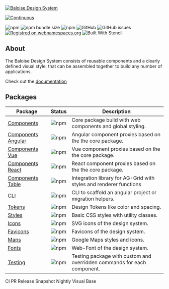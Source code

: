 <a href="https://design.baloise.dev" target="blank">
    <img src="https://raw.githubusercontent.com/baloise/design-system/main/resources/images/banner.svg?sanitize=true" alt="Baloise Design System" />
</a>

<br>

[![Continuous](https://github.com/baloise/design-system/actions/workflows/continuous.yml/badge.svg?branch=main)](https://github.com/baloise/design-system/actions/workflows/continuous.yml)

![npm](https://img.shields.io/npm/v/@baloise/design-system-components)
![npm bundle size](https://img.shields.io/bundlephobia/min/@baloise/design-system-components)
![npm](https://img.shields.io/npm/dt/@baloise/design-system-components)
![GitHub](https://img.shields.io/github/license/baloise/design-system)
![GitHub issues](https://img.shields.io/github/issues/baloise/design-system)
[![Registred on webnamespaces.org](https://img.shields.io/static/v1?label=webnamespaces.org&color=blue&message=bal)](https://webnamespaces.org)
![Built With Stencil](https://img.shields.io/badge/-Built%20With%20Stencil-16161d.svg?logo=data%3Aimage%2Fsvg%2Bxml%3Bbase64%2CPD94bWwgdmVyc2lvbj0iMS4wIiBlbmNvZGluZz0idXRmLTgiPz4KPCEtLSBHZW5lcmF0b3I6IEFkb2JlIElsbHVzdHJhdG9yIDE5LjIuMSwgU1ZHIEV4cG9ydCBQbHVnLUluIC4gU1ZHIFZlcnNpb246IDYuMDAgQnVpbGQgMCkgIC0tPgo8c3ZnIHZlcnNpb249IjEuMSIgaWQ9IkxheWVyXzEiIHhtbG5zPSJodHRwOi8vd3d3LnczLm9yZy8yMDAwL3N2ZyIgeG1sbnM6eGxpbms9Imh0dHA6Ly93d3cudzMub3JnLzE5OTkveGxpbmsiIHg9IjBweCIgeT0iMHB4IgoJIHZpZXdCb3g9IjAgMCA1MTIgNTEyIiBzdHlsZT0iZW5hYmxlLWJhY2tncm91bmQ6bmV3IDAgMCA1MTIgNTEyOyIgeG1sOnNwYWNlPSJwcmVzZXJ2ZSI%2BCjxzdHlsZSB0eXBlPSJ0ZXh0L2NzcyI%2BCgkuc3Qwe2ZpbGw6I0ZGRkZGRjt9Cjwvc3R5bGU%2BCjxwYXRoIGNsYXNzPSJzdDAiIGQ9Ik00MjQuNywzNzMuOWMwLDM3LjYtNTUuMSw2OC42LTkyLjcsNjguNkgxODAuNGMtMzcuOSwwLTkyLjctMzAuNy05Mi43LTY4LjZ2LTMuNmgzMzYuOVYzNzMuOXoiLz4KPHBhdGggY2xhc3M9InN0MCIgZD0iTTQyNC43LDI5Mi4xSDE4MC40Yy0zNy42LDAtOTIuNy0zMS05Mi43LTY4LjZ2LTMuNkgzMzJjMzcuNiwwLDkyLjcsMzEsOTIuNyw2OC42VjI5Mi4xeiIvPgo8cGF0aCBjbGFzcz0ic3QwIiBkPSJNNDI0LjcsMTQxLjdIODcuN3YtMy42YzAtMzcuNiw1NC44LTY4LjYsOTIuNy02OC42SDMzMmMzNy45LDAsOTIuNywzMC43LDkyLjcsNjguNlYxNDEuN3oiLz4KPC9zdmc%2BCg%3D%3D&colorA=16161d&style=flat-square)

## About

The Baloise Design System consists of reusable components and a clearly defined visual style, that can be assembled together to build any number of applications.

Check out the [documentation](https://design.baloise.dev)

## Packages

| Package                                          | Status                                                                         | Description                                                             |
| ------------------------------------------------ | ------------------------------------------------------------------------------ | ----------------------------------------------------------------------- |
| [Components](https://design.baloise.dev)         | ![npm](https://img.shields.io/npm/v/@baloise/design-system-components)         | Core package build with web components and global styling.              |
| [Components Angular](https://design.baloise.dev) | ![npm](https://img.shields.io/npm/v/@baloise/design-system-components-angular) | Angular component proxies based on the the core package.                |
| [Components Vue](https://design.baloise.dev)     | ![npm](https://img.shields.io/npm/v/@baloise/design-system-components-vue)     | Vue component proxies based on the the core package.                    |
| [Components React](https://design.baloise.dev)   | ![npm](https://img.shields.io/npm/v/@baloise/design-system-components-react)   | React component proxies based on the the core package.                  |
| [Components Table](https://design.baloise.dev)   | ![npm](https://img.shields.io/npm/v/@baloise/design-system-components-table)   | Integration library for AG-Grid with styles and renderer functions      |
| [CLI](https://design.baloise.dev)                | ![npm](https://img.shields.io/npm/v/@baloise/design-system-cli)                | CLI to scaffold an angular project or migration helpers.                |
| [Tokens](https://design.baloise.dev)             | ![npm](https://img.shields.io/npm/v/@baloise/design-system-tokens)             | Design Tokens like color and spacing.                                   |
| [Styles](https://design.baloise.dev)             | ![npm](https://img.shields.io/npm/v/@baloise/design-system-styles)             | Basic CSS styles with utility classes.                                  |
| [Icons](https://design.baloise.dev)              | ![npm](https://img.shields.io/npm/v/@baloise/design-system-icons)              | SVG icons of the design system.                                         |
| [Favicons](https://design.baloise.dev)           | ![npm](https://img.shields.io/npm/v/@baloise/design-system-favicons)           | Favicons of the design system.                                          |
| [Maps](https://design.baloise.dev)               | ![npm](https://img.shields.io/npm/v/@baloise/design-system-maps)               | Google Maps styles and icons.                                           |
| [Fonts](https://design.baloise.dev)              | ![npm](https://img.shields.io/npm/v/@baloise/design-system-fonts)              | Web-Font of the design system.                                          |
| [Testing](https://design.baloise.dev)            | ![npm](https://img.shields.io/npm/v/@baloise/design-system-testing)            | Testing package with custom and overridden commands for each component. |

CI PR
Release
Snapshot
Nightly
Visual Base
